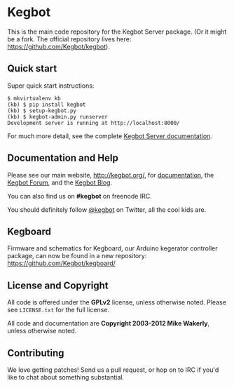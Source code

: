 # Kegbot

This is the main code repository for the Kegbot Server package.
(Or it might be a fork.  The official repository lives here:
https://github.com/Kegbot/kegbot).

## Quick start

Super quick start instructions:

```
$ mkvirtualenv kb
(kb) $ pip install kegbot
(kb) $ setup-kegbot.py
(kb) $ kegbot-admin.py runserver
Development server is running at http://localhost:8000/
```

For much more detail, see the complete [Kegbot Server documentation](http://kegbot.org/docs/server/).

## Documentation and Help

Please see our main website, http://kegbot.org/, for
[documentation](http://kegbot.org/docs), the
[Kegbot Forum](http://kegbot.org/kegbb/), and the
[Kegbot Blog](http://kegbot.org/blog/).

You can also find us on **#kegbot** on freenode IRC.

You should definitely follow [@kegbot](http://twitter.com/kegbot) on
Twitter, all the cool kids are.


## Kegboard

Firmware and schematics for Kegboard, our Arduino kegerator controller package,
can now be found in a new repository: https://github.com/Kegbot/kegboard/


## License and Copyright

All code is offered under the **GPLv2** license, unless otherwise noted.
Please see ``LICENSE.txt`` for the full license.

All code and documentation are **Copyright 2003-2012 Mike Wakerly**,
unless otherwise noted.


## Contributing

We love getting patches! Send us a pull request, or hop on to IRC if
you'd like to chat about something substantial.

